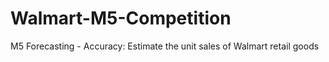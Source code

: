 # Walmart-M5-Competition
M5 Forecasting - Accuracy: Estimate the unit sales of Walmart retail goods
